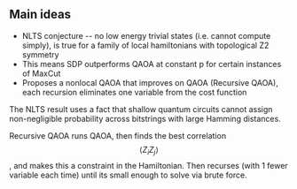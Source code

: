 ## Main ideas
* NLTS conjecture -- no low energy trivial states (i.e. cannot compute simply), is true for a family of local hamiltonians with topological Z2 symmetry
* This means SDP outperforms QAOA at constant p for certain instances of MaxCut
* Proposes a nonlocal QAOA that improves on QAOA (Recursive QAOA), each recursion eliminates one variable from the cost function

The NLTS result uses a fact that shallow quantum circuits cannot assign non-negligible probability across bitstrings with large Hamming distances.

Recursive QAOA runs QAOA, then finds the best correlation $$\langle Z_i Z_j \rangle$$, and makes this a constraint in the Hamiltonian. Then recurses (with 1 fewer variable each time) until its small enough to solve via brute force.

